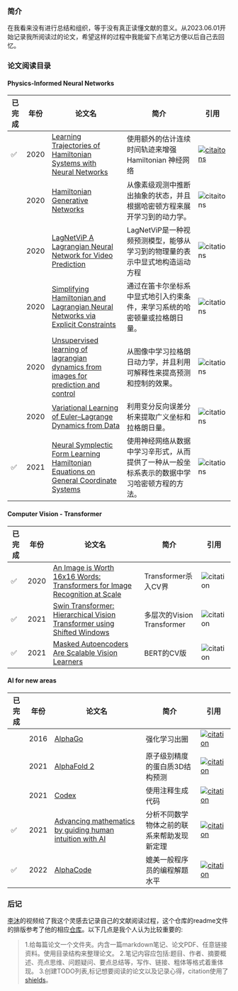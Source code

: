 ### 简介
在我看来没有进行总结和组织，等于没有真正读懂文献的意义。从2023.06.01开始记录我所阅读过的论文，希望这样的过程中我能留下点笔记方便以后自己去回忆。



### 论文阅读目录
#### Physics-Informed Neural Networks
| 已完成 | 年份 | 论文名 | 简介 | 引用 |
| ----- | ----- | ------------------------------------------------------------ | -------------------------------- | ------------------------- |
| ✅ | 2020 | [Learning Trajectories of Hamiltonian Systems with Neural Networks](https://arxiv.org/abs/2204.05077) | 使用额外的估计连续时间轨迹来增强 Hamiltonian 神经网络| [![citaitons](https://img.shields.io/badge/dynamic/json?label=citations&query=citationCount&url=https%3A%2F%2Fapi.semanticscholar.org%2Fgraph%2Fv1%2Fpaper%2F1c9488198aff2fffbbe06aafe45d330a4ddb775a%3Ffields%3DcitationCount)](https://www.semanticscholar.org/paper/Learning-Trajectories-of-Hamiltonian-Systems-with-Haitsiukevich-Ilin/1c9488198aff2fffbbe06aafe45d330a4ddb775a)|
|  | 2020 | [Hamiltonian Generative Networks](https://arxiv.org/abs/1909.13789) | 从像素级观测中推断出抽象的状态，并且根据哈密顿方程来展开学习到的动力学。| ![citaitons](https://img.shields.io/badge/dynamic/json?label=citations&query=citationCount&url=https%3A%2F%2Fapi.semanticscholar.org%2Fgraph%2Fv1%2Fpaper%2F80beec251b5d9f4f78fca2ea2016cf9d763b844c%3Ffields%3DcitationCount) |
|  | 2020 | [LagNetViP A Lagrangian Neural Network for Video Prediction](https://arxiv.org/pdf/2010.12932) |LagNetViP是一种视频预测模型，能够从学习到的物理量的表示中显式地构造运动方程| ![citations](https://img.shields.io/badge/dynamic/json?label=citations&query=citationCount&url=https%3A%2F%2Fapi.semanticscholar.org%2Fgraph%2Fv1%2Fpaper%2Fd53fbc2bd3adba8fd9d0df1aa7d852e0e20d53ac%3Ffields%3DcitationCount) |
|  | 2020 | [Simplifying Hamiltonian and Lagrangian Neural Networks via Explicit Constraints](https://arxiv.org/abs/2010.13581) | 通过在笛卡尔坐标系中显式地引入约束条件，来学习系统的哈密顿量或拉格朗日量。 | ![citations](https://img.shields.io/badge/dynamic/json?label=citations&query=citationCount&url=https%3A%2F%2Fapi.semanticscholar.org%2Fgraph%2Fv1%2Fpaper%2Fb639d2c614219f3de1e6a21091a1ad8d443916e8%3Ffields%3DcitationCount) |
|  | 2020 | [Unsupervised learning of lagrangian dynamics from images for prediction and control](https://dl.acm.org/doi/10.5555/3495724.3496625) | 从图像中学习拉格朗日动力学，并且利用可解释性来提高预测和控制的效果。 | ![citations](https://img.shields.io/badge/dynamic/json?label=citations&query=citationCount&url=https%3A%2F%2Fapi.semanticscholar.org%2Fgraph%2Fv1%2Fpaper%2F45dde4ce5dc531ded482d1fa6048445141a41905%3Ffields%3DcitationCount) |
|  | 2020 | [Variational Learning of Euler–Lagrange Dynamics from Data](https://arxiv.org/abs/2112.12619) | 利用变分反向误差分析来提取广义坐标和拉格朗日量。 | ![citations](https://img.shields.io/badge/dynamic/json?label=citations&query=citationCount&url=https%3A%2F%2Fapi.semanticscholar.org%2Fgraph%2Fv1%2Fpaper%2F550db29f3020335931ff4292a8f2c15c9276859a%3Ffields%3DcitationCount) |
| ✅ | 2021 | [Neural Symplectic Form Learning Hamiltonian Equations on General Coordinate Systems](https://openreview.net/forum?id=4h4oqp-ATxb) | 使用神经网络从数据中学习辛形式，从而提供了一种从一般坐标系表示的数据中学习哈密顿方程的方法。 | ![citations](https://img.shields.io/badge/dynamic/json?label=citations&query=citationCount&url=https%3A%2F%2Fapi.semanticscholar.org%2Fgraph%2Fv1%2Fpaper%2Ff6ff2f5a64a4a6c47d00db328cd712d497f44d56%3Ffields%3DcitationCount) |



#### Computer Vision - Transformer
| 已完成 | 年份 | 论文名 | 简介 | 引用 |
| ----- | ----- | ------------------------------------------------------------ | -------------------------------- | ------------------------- |
| ✅ | 2020 | [An Image is Worth 16x16 Words: Transformers for Image Recognition at Scale](https://arxiv.org/abs/2010.11929.pdf) | Transformer杀入CV界                   |![citation](https://img.shields.io/badge/dynamic/json?label=citation&query=citationCount&url=https%3A%2F%2Fapi.semanticscholar.org%2Fgraph%2Fv1%2Fpaper%2F7b15fa1b8d413fbe14ef7a97f651f47f5aff3903%3Ffields%3DcitationCount)|
| ✅ | 2021 | [Swin Transformer: Hierarchical Vision Transformer using Shifted Windows](https://arxiv.org/abs/2103.14030.pdf) | 多层次的Vision Transformer                   | ![citation](https://img.shields.io/badge/dynamic/json?label=citation&query=citationCount&url=https%3A%2F%2Fapi.semanticscholar.org%2Fgraph%2Fv1%2Fpaper%2Fc8b25fab5608c3e033d34b4483ec47e68ba109b7%3Ffields%3DcitationCount)|
| ✅ | 2021 | [Masked Autoencoders Are Scalable Vision Learners](https://arxiv.org/abs/2111.06377.pdf) | BERT的CV版             |![citation](https://img.shields.io/badge/dynamic/json?label=citation&query=citationCount&url=https%3A%2F%2Fapi.semanticscholar.org%2Fgraph%2Fv1%2Fpaper%2Fc1962a8cf364595ed2838a097e9aa7cd159d3118%3Ffields%3DcitationCount)| 



#### AI for new areas
| 已完成 | 年份 | 论文名 | 简介 | 引用 |
| ----- | ----- | ------------------------------------------------------------ | -------------------------------- | ------------------------- |
| | 2016 | [AlphaGo](https://storage.googleapis.com/deepmind-media/alphago/AlphaGoNaturePaper.pdf) | 强化学习出圈                 |[![citation](https://img.shields.io/badge/dynamic/json?label=citation&query=citationCount&url=https%3A%2F%2Fapi.semanticscholar.org%2Fgraph%2Fv1%2Fpaper%2F846aedd869a00c09b40f1f1f35673cb22bc87490%3Ffields%3DcitationCount)](https://www.semanticscholar.org/paper/Mastering-the-game-of-Go-with-deep-neural-networks-Silver-Huang/846aedd869a00c09b40f1f1f35673cb22bc87490)  |
|   | 2021 | [AlphaFold 2](https://www.nature.com/articles/s41586-021-03819-2.pdf) | 原子级别精度的蛋白质3D结构预测       |[![citation](https://img.shields.io/badge/dynamic/json?label=citation&query=citationCount&url=https%3A%2F%2Fapi.semanticscholar.org%2Fgraph%2Fv1%2Fpaper%2Fdc32a984b651256a8ec282be52310e6bd33d9815%3Ffields%3DcitationCount)](https://www.semanticscholar.org/paper/Highly-accurate-protein-structure-prediction-with-Jumper-Evans/dc32a984b651256a8ec282be52310e6bd33d9815)  |
|  | 2021 | [Codex](https://arxiv.org/pdf/2107.03374.pdf) | 使用注释生成代码       |[![citation](https://img.shields.io/badge/dynamic/json?label=citation&query=citationCount&url=https%3A%2F%2Fapi.semanticscholar.org%2Fgraph%2Fv1%2Fpaper%2Facbdbf49f9bc3f151b93d9ca9a06009f4f6eb269%3Ffields%3DcitationCount)](https://www.semanticscholar.org/paper/Evaluating-Large-Language-Models-Trained-on-Code-Chen-Tworek/acbdbf49f9bc3f151b93d9ca9a06009f4f6eb269)  |
| ✅ | 2021 | [Advancing mathematics by guiding human intuition with AI](https://www.nature.com/articles/s41586-021-04086-x.pdf) | 分析不同数学物体之前的联系来帮助发现新定理         |[![citation](https://img.shields.io/badge/dynamic/json?label=citation&query=citationCount&url=https%3A%2F%2Fapi.semanticscholar.org%2Fgraph%2Fv1%2Fpaper%2Ff672b8fb430606fee0bb368f16603531ce1e90c4%3Ffields%3DcitationCount)](https://www.semanticscholar.org/paper/Advancing-mathematics-by-guiding-human-intuition-AI-Davies-Velickovic/f672b8fb430606fee0bb368f16603531ce1e90c4)  |
| ✅ | 2022 | [AlphaCode](https://storage.googleapis.com/deepmind-media/AlphaCode/competition_level_code_generation_with_alphacode.pdf) | 媲美一般程序员的编程解题水平       |[![citation](https://img.shields.io/badge/dynamic/json?label=citation&query=citationCount&url=https%3A%2F%2Fapi.semanticscholar.org%2Fgraph%2Fv1%2Fpaper%2F5cbe278b65a81602a864184bbca37de91448a5f5%3Ffields%3DcitationCount)](https://www.semanticscholar.org/paper/Competition-Level-Code-Generation-with-AlphaCode-Li-Choi/5cbe278b65a81602a864184bbca37de91448a5f5)  |

### 后记
[李沐](https://github.com/mli/paper-reading)的视频给了我这个灵感去记录自己的文献阅读过程，这个仓库的readme文件的排版参考了他的相应[仓库](https://github.com/mli/paper-reading)。以下几点是我个人认为比较重要的:

> 1.给每篇论文一个文件夹。内含一篇markdown笔记、论文PDF、任意链接资料。使用目录结构来整理论文。
> 2.笔记内容应包括:题目、作者、摘要概述、亮点思维、问题疑问、要点总结等，写作、链接、粗体等格式着重体现。
> 3.创建TODO列表,标记想要阅读的论文以及记录心得，citation使用了[shields](https://shields.io/)。
